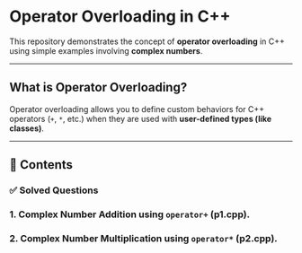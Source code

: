 # Operator Overloading in C++

This repository demonstrates the concept of **operator overloading** in C++ using simple examples involving **complex numbers**.

---

##  What is Operator Overloading?

Operator overloading allows you to define custom behaviors for C++ operators (`+`, `*`, etc.) when they are used with **user-defined types (like classes)**.

---

## 📂 Contents

### ✅ Solved Questions

### 1. Complex Number Addition using `operator+`  (p1.cpp).
### 2. Complex Number Multiplication using `operator*`  (p2.cpp).


